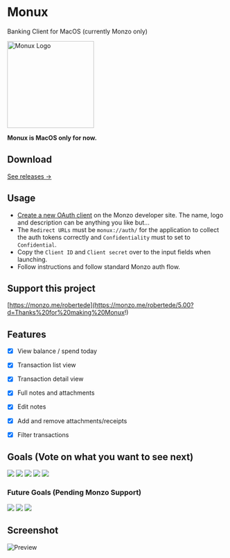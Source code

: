 # Monux

Banking Client for MacOS (currently Monzo only)

<img alt="Monux Logo" height="200" src="https://github.com/robjtede/monux/blob/master/monux.png">

**Monux is MacOS only for now.**

## Download

[See releases →](https://github.com/robjtede/monux/releases)


## Usage

- [Create a new OAuth client](https://developers.monzo.com/apps/home) on the Monzo developer site. The name, logo and description can be anything you like but...
- The `Redirect URLs` must be `monux://auth/` for the application to collect the auth tokens correctly and `Confidentiality` must to set to `Confidential`.
- Copy the `Client ID` and `Client secret` over to the input fields when launching.
- Follow instructions and follow standard Monzo auth flow.


## Support this project

[https://monzo.me/robertede](https://monzo.me/robertede/5.00?d=Thanks%20for%20making%20Monux!)


## Features
- [x] View balance / spend today
- [x] Transaction list view
- [x] Transaction detail view
- [x] Full notes and attachments
- [x] Edit notes
- [x] Add and remove attachments/receipts
- [x] Filter transactions


## Goals (Vote on what you want to see next)

[![](https://m131jyck4m.execute-api.us-west-2.amazonaws.com/prod/poll/01BM7TWYY0DN4K8DS0DTV3V07B/Transaction%20location%20on%20map)](https://m131jyck4m.execute-api.us-west-2.amazonaws.com/prod/poll/01BM7TWYY0DN4K8DS0DTV3V07B/Transaction%20location%20on%20map/vote)
[![](https://m131jyck4m.execute-api.us-west-2.amazonaws.com/prod/poll/01BM7TWYY0DN4K8DS0DTV3V07B/Search%20transactions)](https://m131jyck4m.execute-api.us-west-2.amazonaws.com/prod/poll/01BM7TWYY0DN4K8DS0DTV3V07B/Search%20transactions/vote)
[![](https://m131jyck4m.execute-api.us-west-2.amazonaws.com/prod/poll/01BM7TWYY0DN4K8DS0DTV3V07B/Graph%20balance%20over%20time)](https://m131jyck4m.execute-api.us-west-2.amazonaws.com/prod/poll/01BM7TWYY0DN4K8DS0DTV3V07B/Graph%20balance%20over%20time/vote)
[![](https://m131jyck4m.execute-api.us-west-2.amazonaws.com/prod/poll/01BM7TWYY0DN4K8DS0DTV3V07B/Month-by-month%20spending%20break-downs)](https://m131jyck4m.execute-api.us-west-2.amazonaws.com/prod/poll/01BM7TWYY0DN4K8DS0DTV3V07B/Month-by-month%20spending%20break-downs/vote)
[![](https://m131jyck4m.execute-api.us-west-2.amazonaws.com/prod/poll/01BM7TWYY0DN4K8DS0DTV3V07B/CSV%20JSON%20Excel%20export)](https://m131jyck4m.execute-api.us-west-2.amazonaws.com/prod/poll/01BM7TWYY0DN4K8DS0DTV3V07B/CSV%20JSON%20Excel%20export/vote)


### Future Goals (Pending Monzo Support)

[![](https://m131jyck4m.execute-api.us-west-2.amazonaws.com/prod/poll/01BM7TWYY0DN4K8DS0DTV3V07B/Change%20category)](https://m131jyck4m.execute-api.us-west-2.amazonaws.com/prod/poll/01BM7TWYY0DN4K8DS0DTV3V07B/Change%20category/vote)
[![](https://m131jyck4m.execute-api.us-west-2.amazonaws.com/prod/poll/01BM7TWYY0DN4K8DS0DTV3V07B/Multiple%20accounts)](https://m131jyck4m.execute-api.us-west-2.amazonaws.com/prod/poll/01BM7TWYY0DN4K8DS0DTV3V07B/Multiple%20accounts/vote)
[![](https://m131jyck4m.execute-api.us-west-2.amazonaws.com/prod/poll/01BM7TWYY0DN4K8DS0DTV3V07B/View%20spending%20targets)](https://m131jyck4m.execute-api.us-west-2.amazonaws.com/prod/poll/01BM7TWYY0DN4K8DS0DTV3V07B/View%20spending%20targets/vote)


## Screenshot
![Preview](http://i.imgur.com/xZFeXDj.png)
